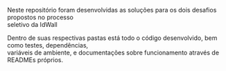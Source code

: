 Neste repositório foram desenvolvidas as soluções para os dois desafios propostos no processo <br>seletivo da IdWall

Dentro de suas respectivas pastas está todo o código desenvolvido, bem como testes, dependências,<br>variáveis de ambiente, e documentações sobre funcionamento através de READMEs próprios.